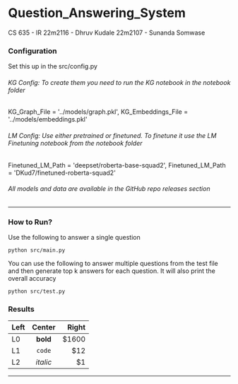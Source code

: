# Question_Answering_System
CS 635  - IR
22m2116 - Dhruv Kudale
22m2107 - Sunanda Somwase

### Configuration
Set this up in the src/config.py

###### KG Config: To create them you need to run the KG notebook in the notebook folder
KG_Graph_File = '../models/graph.pkl',
KG_Embeddings_File = '../models/embeddings.pkl'

###### LM Config: Use either pretrained or finetuned. To finetune it use the LM Finetuning notebook from the notebook folder
Finetuned_LM_Path = 'deepset/roberta-base-squad2',
Finetuned_LM_Path = 'DKud7/finetuned-roberta-squad2'

###### All models and data are available in the GitHub repo releases section

___

### How to Run?

Use the following to answer a single question
```
python src/main.py
```

You can use the following to answer multiple questions from the test file and then generate top k answers for each question. 
It will also print the overall accuracy
```
python src/test.py
```
### Results 


| Left |  Center  | Right |
|:-----|:--------:|------:|
| L0   | **bold** | $1600 |
| L1   |  `code`  |   $12 |
| L2   | _italic_ |    $1 |




___
